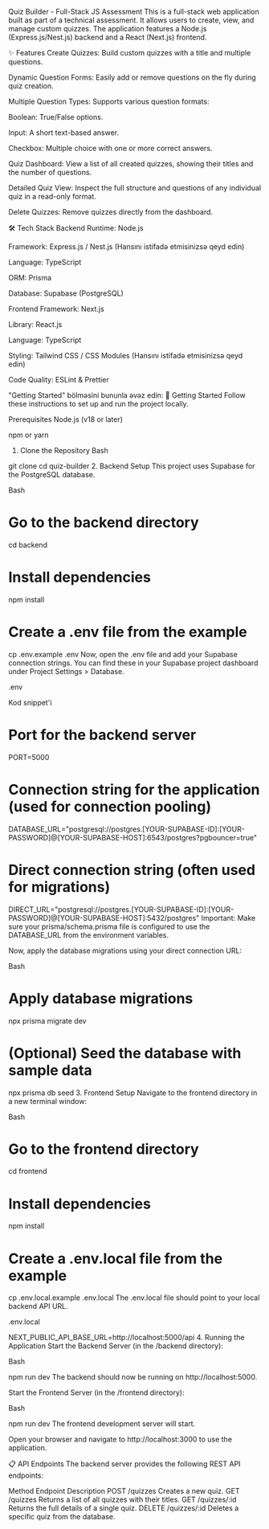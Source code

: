 Quiz Builder - Full-Stack JS Assessment
This is a full-stack web application built as part of a technical assessment. It allows users to create, view, and manage custom quizzes. The application features a Node.js (Express.js/Nest.js) backend and a React (Next.js) frontend.

✨ Features
Create Quizzes: Build custom quizzes with a title and multiple questions.

Dynamic Question Forms: Easily add or remove questions on the fly during quiz creation.

Multiple Question Types: Supports various question formats:

Boolean: True/False options.

Input: A short text-based answer.

Checkbox: Multiple choice with one or more correct answers.

Quiz Dashboard: View a list of all created quizzes, showing their titles and the number of questions.

Detailed Quiz View: Inspect the full structure and questions of any individual quiz in a read-only format.

Delete Quizzes: Remove quizzes directly from the dashboard.

🛠️ Tech Stack
Backend
Runtime: Node.js

Framework: Express.js / Nest.js (Hansını istifadə etmisinizsə qeyd edin)

Language: TypeScript

ORM: Prisma

Database: Supabase (PostgreSQL)

Frontend
Framework: Next.js

Library: React.js

Language: TypeScript

Styling: Tailwind CSS / CSS Modules (Hansını istifadə etmisinizsə qeyd edin)

Code Quality: ESLint & Prettier

"Getting Started" bölməsini bununla əvəz edin:
🚀 Getting Started
Follow these instructions to set up and run the project locally.

Prerequisites
Node.js (v18 or later)

npm or yarn

1. Clone the Repository
Bash

git clone <your-github-repository-url>
cd quiz-builder
2. Backend Setup
This project uses Supabase for the PostgreSQL database.

Bash

# Go to the backend directory
cd backend

# Install dependencies
npm install

# Create a .env file from the example
cp .env.example .env
Now, open the .env file and add your Supabase connection strings. You can find these in your Supabase project dashboard under Project Settings > Database.

.env

Kod snippet'i

# Port for the backend server
PORT=5000

# Connection string for the application (used for connection pooling)
DATABASE_URL="postgresql://postgres.[YOUR-SUPABASE-ID]:[YOUR-PASSWORD]@[YOUR-SUPABASE-HOST]:6543/postgres?pgbouncer=true"

# Direct connection string (often used for migrations)
DIRECT_URL="postgresql://postgres.[YOUR-SUPABASE-ID]:[YOUR-PASSWORD]@[YOUR-SUPABASE-HOST]:5432/postgres"
Important: Make sure your prisma/schema.prisma file is configured to use the DATABASE_URL from the environment variables.

Now, apply the database migrations using your direct connection URL:

Bash

# Apply database migrations
npx prisma migrate dev

# (Optional) Seed the database with sample data
npx prisma db seed
3. Frontend Setup
Navigate to the frontend directory in a new terminal window:

Bash

# Go to the frontend directory
cd frontend

# Install dependencies
npm install

# Create a .env.local file from the example
cp .env.local.example .env.local
The .env.local file should point to your local backend API URL.

.env.local

NEXT_PUBLIC_API_BASE_URL=http://localhost:5000/api
4. Running the Application
Start the Backend Server (in the /backend directory):

Bash

npm run dev
The backend should now be running on http://localhost:5000.

Start the Frontend Server (in the /frontend directory):

Bash

npm run dev
The frontend development server will start.

Open your browser and navigate to http://localhost:3000 to use the application.

📋 API Endpoints
The backend server provides the following REST API endpoints:

Method	Endpoint	Description
POST	/quizzes	Creates a new quiz.
GET	/quizzes	Returns a list of all quizzes with their titles.
GET	/quizzes/:id	Returns the full details of a single quiz.
DELETE	/quizzes/:id	Deletes a specific quiz from the database.